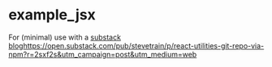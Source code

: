 # example_jsx
For (minimal) use with a
[substack blog](https://open.substack.com/pub/stevetrain/p/react-utilities-git-repo-via-npm?r=2sxf2s&utm_campaign=post&utm_medium=web)https://open.substack.com/pub/stevetrain/p/react-utilities-git-repo-via-npm?r=2sxf2s&utm_campaign=post&utm_medium=web
